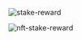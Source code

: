 ![stake-reward](https://github.com/user-attachments/assets/bfdc6024-7de7-453e-96eb-2d920ee3aaae)

![nft-stake-reward](https://github.com/user-attachments/assets/418b67fe-039d-4873-8475-e97027012e70)
